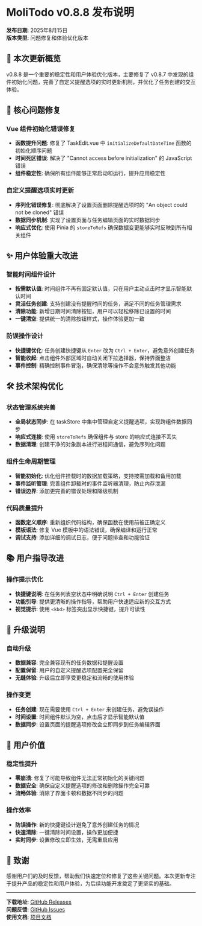 # MoliTodo v0.8.8 发布说明

**发布日期**: 2025年8月15日  
**版本类型**: 问题修复和体验优化版本

## 🎯 本次更新概览

v0.8.8 是一个重要的稳定性和用户体验优化版本，主要修复了 v0.8.7 中发现的组件初始化问题，完善了自定义提醒选项的实时更新机制，并优化了任务创建的交互体验。

## 🐛 核心问题修复

### Vue 组件初始化错误修复
- **函数提升问题**: 修复了 TaskEdit.vue 中 `initializeDefaultDateTime` 函数的初始化顺序问题
- **时间死区错误**: 解决了 "Cannot access before initialization" 的 JavaScript 错误
- **组件稳定性**: 确保所有组件能够正常启动和运行，提升应用稳定性

### 自定义提醒选项实时更新
- **序列化错误修复**: 彻底解决了设置页面删除提醒选项时的 "An object could not be cloned" 错误
- **数据同步机制**: 实现了设置页面与任务编辑页面的实时数据同步
- **响应式优化**: 使用 Pinia 的 `storeToRefs` 确保数据变更能够实时反映到所有相关组件

## ✨ 用户体验重大改进

### 智能时间组件设计
- **按需默认值**: 时间组件不再有固定默认值，只在用户主动点击时才显示智能默认时间
- **灵活任务创建**: 支持创建没有提醒时间的任务，满足不同的任务管理需求
- **清除功能**: 新增日期时间清除按钮，用户可以轻松移除已设置的时间
- **一键清空**: 提供统一的清除按钮样式，操作体验更加一致

### 防误操作设计
- **快捷键优化**: 任务创建快捷键从 `Enter` 改为 `Ctrl + Enter`，避免意外创建任务
- **智能收起**: 点击组件外部区域时自动关闭下拉选择器，保持界面整洁
- **事件控制**: 精确控制事件冒泡，确保清除等操作不会意外触发其他功能

## 🛠️ 技术架构优化

### 状态管理系统完善
- **全局状态同步**: 在 taskStore 中集中管理自定义提醒选项，实现跨组件数据同步
- **响应式连接**: 使用 `storeToRefs` 确保组件与 store 的响应式连接不丢失
- **数据清理**: 创建干净的对象副本进行进程间通信，避免序列化问题

### 组件生命周期管理
- **智能初始化**: 优化组件挂载时的数据加载策略，支持按需加载和备用加载
- **事件监听管理**: 完善组件卸载时的事件监听器清理，防止内存泄漏
- **错误边界**: 添加更完善的错误处理和降级机制

### 代码质量提升
- **函数定义顺序**: 重新组织代码结构，确保函数在使用前被正确定义
- **模板语法**: 修复 Vue 模板中的语法错误，确保编译和运行正常
- **调试支持**: 添加详细的调试日志，便于问题排查和功能验证

## 📚 用户指导改进

### 操作提示优化
- **快捷键说明**: 在任务列表空状态中明确说明 `Ctrl + Enter` 创建任务
- **功能引导**: 提供更清晰的操作指导，帮助用户快速适应新的交互方式
- **视觉提示**: 使用 `<kbd>` 标签突出显示快捷键，提升可读性

## 🔄 升级说明

### 自动升级
- **数据兼容**: 完全兼容现有的任务数据和提醒设置
- **配置保留**: 用户的自定义提醒选项配置完全保留
- **无缝体验**: 升级后立即享受更稳定和流畅的使用体验

### 操作变更
- **任务创建**: 现在需要使用 `Ctrl + Enter` 来创建任务，避免误操作
- **时间设置**: 时间组件默认为空，点击后才显示智能默认值
- **数据同步**: 设置页面的提醒选项修改会立即同步到任务编辑界面

## 🎯 用户价值

### 稳定性提升
- **零崩溃**: 修复了可能导致组件无法正常初始化的关键问题
- **数据安全**: 确保自定义提醒选项的修改和删除操作完全可靠
- **流畅体验**: 消除了界面卡顿和数据不同步的问题

### 操作效率
- **防误操作**: 新的快捷键设计避免了意外创建任务的情况
- **快速清除**: 一键清除时间设置，操作更加便捷
- **实时同步**: 设置修改立即生效，无需重启应用

## 🙏 致谢

感谢用户们的及时反馈，帮助我们快速定位和修复了这些关键问题。本次更新专注于提升产品的稳定性和用户体验，为后续功能开发奠定了更坚实的基础。

---

**下载地址**: [GitHub Releases](https://github.com/your-repo/releases/tag/v0.8.8)  
**问题反馈**: [GitHub Issues](https://github.com/your-repo/issues)  
**使用文档**: [项目文档](https://github.com/your-repo/docs)